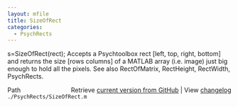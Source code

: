 ```yaml
---
layout: mfile
title: SizeOfRect
categories:
  - PsychRects
---
```


s=SizeOfRect\(rect\);
Accepts a Psychtoolbox rect \[left, top, right, bottom\] and returns the
size \[rows columns\] of a MATLAB array \(i.e. image\) just big enough to
hold all the pixels.
See also RectOfMatrix, RectHeight, RectWidth, PsychRects.


<div class="code_header" style="text-align:right;">
  <span style="float:left;">Path&nbsp;&nbsp;</span> <span class="counter">Retrieve <a href=
  "https://raw.github.com/Psychtoolbox-3/Psychtoolbox-3/beta/./PsychRects/SizeOfRect.m">current version from GitHub</a> | View <a href=
  "https://github.com/Psychtoolbox-3/Psychtoolbox-3/commits/beta/./PsychRects/SizeOfRect.m">changelog</a></span>
</div>
<div class="code">
  <code>./PsychRects/SizeOfRect.m</code>
</div>
